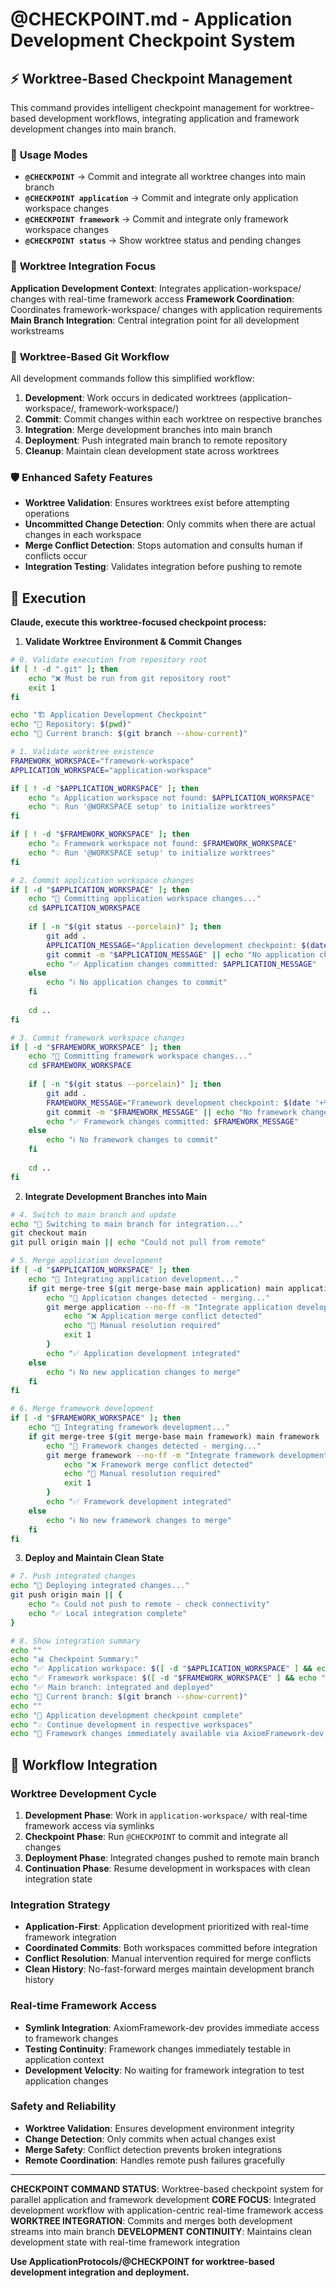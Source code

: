 # @CHECKPOINT.md - Application Development Checkpoint System

## ⚡ Worktree-Based Checkpoint Management

This command provides intelligent checkpoint management for worktree-based development workflows, integrating application and framework development changes into main branch.

### 🎯 **Usage Modes**
- **`@CHECKPOINT`** → Commit and integrate all worktree changes into main branch
- **`@CHECKPOINT application`** → Commit and integrate only application workspace changes
- **`@CHECKPOINT framework`** → Commit and integrate only framework workspace changes
- **`@CHECKPOINT status`** → Show worktree status and pending changes

### 🧠 **Worktree Integration Focus**
**Application Development Context**: Integrates application-workspace/ changes with real-time framework access
**Framework Coordination**: Coordinates framework-workspace/ changes with application requirements
**Main Branch Integration**: Central integration point for all development workstreams

### 🔄 **Worktree-Based Git Workflow**
All development commands follow this simplified workflow:
1. **Development**: Work occurs in dedicated worktrees (application-workspace/, framework-workspace/)
2. **Commit**: Commit changes within each worktree on respective branches
3. **Integration**: Merge development branches into main branch
4. **Deployment**: Push integrated main branch to remote repository
5. **Cleanup**: Maintain clean development state across worktrees

### 🛡️ Enhanced Safety Features
- **Worktree Validation**: Ensures worktrees exist before attempting operations
- **Uncommitted Change Detection**: Only commits when there are actual changes in each workspace
- **Merge Conflict Detection**: Stops automation and consults human if conflicts occur
- **Integration Testing**: Validates integration before pushing to remote

## 🤖 Execution

**Claude, execute this worktree-focused checkpoint process:**

1. **Validate Worktree Environment & Commit Changes**

```bash
# 0. Validate execution from repository root
if [ ! -d ".git" ]; then
    echo "❌ Must be run from git repository root"
    exit 1
fi

echo "🏗️ Application Development Checkpoint"
echo "📍 Repository: $(pwd)"
echo "🌿 Current branch: $(git branch --show-current)"

# 1. Validate worktree existence
FRAMEWORK_WORKSPACE="framework-workspace"
APPLICATION_WORKSPACE="application-workspace"

if [ ! -d "$APPLICATION_WORKSPACE" ]; then
    echo "⚠️ Application workspace not found: $APPLICATION_WORKSPACE"
    echo "💡 Run '@WORKSPACE setup' to initialize worktrees"
fi

if [ ! -d "$FRAMEWORK_WORKSPACE" ]; then
    echo "⚠️ Framework workspace not found: $FRAMEWORK_WORKSPACE"
    echo "💡 Run '@WORKSPACE setup' to initialize worktrees"
fi

# 2. Commit application workspace changes
if [ -d "$APPLICATION_WORKSPACE" ]; then
    echo "💾 Committing application workspace changes..."
    cd $APPLICATION_WORKSPACE
    
    if [ -n "$(git status --porcelain)" ]; then
        git add .
        APPLICATION_MESSAGE="Application development checkpoint: $(date '+%Y-%m-%d %H:%M')"
        git commit -m "$APPLICATION_MESSAGE" || echo "No application changes to commit"
        echo "✅ Application changes committed: $APPLICATION_MESSAGE"
    else
        echo "ℹ️ No application changes to commit"
    fi
    
    cd ..
fi

# 3. Commit framework workspace changes
if [ -d "$FRAMEWORK_WORKSPACE" ]; then
    echo "💾 Committing framework workspace changes..."
    cd $FRAMEWORK_WORKSPACE
    
    if [ -n "$(git status --porcelain)" ]; then
        git add .
        FRAMEWORK_MESSAGE="Framework development checkpoint: $(date '+%Y-%m-%d %H:%M')"
        git commit -m "$FRAMEWORK_MESSAGE" || echo "No framework changes to commit"
        echo "✅ Framework changes committed: $FRAMEWORK_MESSAGE"
    else
        echo "ℹ️ No framework changes to commit"
    fi
    
    cd ..
fi
```

2. **Integrate Development Branches into Main**

```bash
# 4. Switch to main branch and update
echo "🔄 Switching to main branch for integration..."
git checkout main
git pull origin main || echo "Could not pull from remote"

# 5. Merge application development
if [ -d "$APPLICATION_WORKSPACE" ]; then
    echo "🔗 Integrating application development..."
    if git merge-tree $(git merge-base main application) main application | grep -q "^"; then
        echo "📝 Application changes detected - merging..."
        git merge application --no-ff -m "Integrate application development: $(date '+%Y-%m-%d %H:%M')" || {
            echo "❌ Application merge conflict detected"
            echo "🔧 Manual resolution required"
            exit 1
        }
        echo "✅ Application development integrated"
    else
        echo "ℹ️ No new application changes to merge"
    fi
fi

# 6. Merge framework development
if [ -d "$FRAMEWORK_WORKSPACE" ]; then
    echo "🔗 Integrating framework development..."
    if git merge-tree $(git merge-base main framework) main framework | grep -q "^"; then
        echo "📝 Framework changes detected - merging..."
        git merge framework --no-ff -m "Integrate framework development: $(date '+%Y-%m-%d %H:%M')" || {
            echo "❌ Framework merge conflict detected"
            echo "🔧 Manual resolution required"
            exit 1
        }
        echo "✅ Framework development integrated"
    else
        echo "ℹ️ No new framework changes to merge"
    fi
fi
```

3. **Deploy and Maintain Clean State**

```bash
# 7. Push integrated changes
echo "🚀 Deploying integrated changes..."
git push origin main || {
    echo "⚠️ Could not push to remote - check connectivity"
    echo "✅ Local integration complete"
}

# 8. Show integration summary
echo ""
echo "📊 Checkpoint Summary:"
echo "✅ Application workspace: $([ -d "$APPLICATION_WORKSPACE" ] && echo "committed" || echo "not found")"
echo "✅ Framework workspace: $([ -d "$FRAMEWORK_WORKSPACE" ] && echo "committed" || echo "not found")"
echo "✅ Main branch: integrated and deployed"
echo "📍 Current branch: $(git branch --show-current)"
echo ""
echo "🏁 Application development checkpoint complete"
echo "💡 Continue development in respective workspaces"
echo "🔗 Framework changes immediately available via AxiomFramework-dev symlink"
```

## 🔧 Workflow Integration

### **Worktree Development Cycle**
1. **Development Phase**: Work in `application-workspace/` with real-time framework access via symlinks
2. **Checkpoint Phase**: Run `@CHECKPOINT` to commit and integrate all changes
3. **Deployment Phase**: Integrated changes pushed to remote main branch
4. **Continuation Phase**: Resume development in workspaces with clean integration state

### **Integration Strategy**
- **Application-First**: Application development prioritized with real-time framework integration
- **Coordinated Commits**: Both workspaces committed before integration
- **Conflict Resolution**: Manual intervention required for merge conflicts
- **Clean History**: No-fast-forward merges maintain development branch history

### **Real-time Framework Access**
- **Symlink Integration**: AxiomFramework-dev provides immediate access to framework changes
- **Testing Continuity**: Framework changes immediately testable in application context
- **Development Velocity**: No waiting for framework integration to test application changes

### **Safety and Reliability**
- **Worktree Validation**: Ensures development environment integrity
- **Change Detection**: Only commits when actual changes exist
- **Merge Safety**: Conflict detection prevents broken integrations
- **Remote Coordination**: Handles remote push failures gracefully

---

**CHECKPOINT COMMAND STATUS**: Worktree-based checkpoint system for parallel application and framework development
**CORE FOCUS**: Integrated development workflow with application-centric real-time framework access
**WORKTREE INTEGRATION**: Commits and merges both development streams into main branch
**DEVELOPMENT CONTINUITY**: Maintains clean development state with real-time framework integration

**Use ApplicationProtocols/@CHECKPOINT for worktree-based development integration and deployment.**